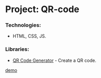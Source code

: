 # Project: QR-code

### Technologies:
* HTML, CSS, JS.

### Libraries:
* [QR Code Generator](https://goqr.me/) - Create a QR code.

[demo](https://bgtvalex.github.io/qr-code/)